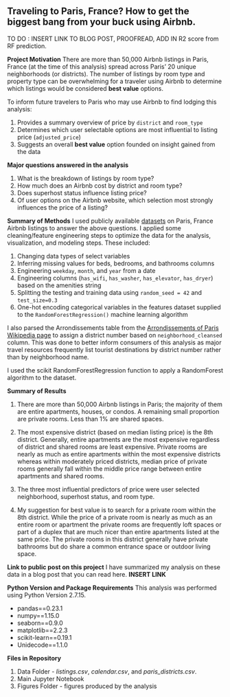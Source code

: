 ## Traveling to Paris, France? How to get the biggest bang from your buck using Airbnb.


TO DO : INSERT LINK TO BLOG POST, PROOFREAD, ADD IN R2 score from RF prediction.

__Project Motivation__
There are more than 50,000 Airbnb listings in Paris, France (at the time of this analysis) spread across Paris’ 20 unique neighborhoods (or districts). The number of listings by room type and property type can be overwhelming for a traveler using Airbnb to determine which listings would be considered **best value** options.     

To inform future travelers to Paris who may use Airbnb to find lodging this analysis:
1. Provides a summary overview of price by `district` and `room_type`   
2. Determines which user selectable options are most influential to listing price (`adjusted_price`)  
3. Suggests an overall **best value** option founded on insight gained from the data  

__Major questions answered in the analysis__
1.	What is the breakdown of listings by room type?  
2.	How much does an Airbnb cost by district and room type?   
3.	Does superhost status influence listing price?  
4.	Of user options on the Airbnb website, which selection most strongly influences the price of a listing?   

__Summary of Methods__
I used publicly available [datasets](http://insideAirbnb.com/get-the-data.html) on Paris, France Airbnb listings to answer the above questions. I applied some cleaning/feature engineering steps to optimize the data for the analysis, visualization, and modeling steps. These included:  

1.	Changing data types of select variables
2.  Inferring missing values for beds, bedrooms, and bathrooms columns
3. Engineering `weekday`, `month`, and `year` from a date
4. Engineering columns (`has_wifi`, `has_washer`, `has_elevator`, `has_dryer`) based on the amenities string
5. Splitting the testing and training data using  `random_seed = 42` and `test_size=0.3`
5. One-hot encoding categorical variables in the features dataset supplied to the `RandomForestRegression()` machine learning algorithm

I also parsed the Arrondissements table from the [Arrondissements of Paris Wikipedia page](https://en.wikipedia.org/wiki/Arrondissements_of_Paris) to assign a district number based on `neighborhood_cleansed` column. This was done to better inform consumers of this analysis as major travel resources frequently list tourist destinations by district number rather than by neighborhood name.

I used the scikit RandomForestRegression function to apply a RandomForest algorithm to the dataset.

__Summary of Results__
1. There are more than 50,000 Airbnb listings in Paris; the majority of them are entire apartments, houses, or condos. A remaining small proportion are private rooms. Less than 1% are shared spaces.   

2. The most expensive district (based on median listing price) is the 8th district. Generally, entire apartments are the most expensive regardless of district and shared rooms are least expensive. Private rooms are nearly as much as entire apartments within the most expensive districts whereas within moderately priced districts, median price of private rooms generally fall within the middle price range between entire apartments and shared rooms.   

3. The three most influential predictors of price were user selected neighborhood, superhost status, and room type.   

4. My suggestion for best value is to search for a private room within the 8th district. While the price of a private room is nearly as much as an entire room or apartment the private rooms are frequently loft spaces or part of a duplex that are much nicer than entire apartments listed at the same price. The private rooms in this district generally have private bathrooms but do share a common entrance space or outdoor living space.   

__Link to public post on this project__
I have summarized my analysis on these data in a blog post that you can read here. **INSERT LINK**  

__Python Version and Package Requirements__
This analysis was performed using Python Version 2.7.15.  

* pandas==0.23.1
* numpy==1.15.0
* seaborn==0.9.0
* matplotlib==2.2.3
* scikit-learn==0.19.1
* Unidecode==1.1.0


__Files in Repository__
1. Data Folder - *listings.csv*, *calendar.csv*, and *paris_districts.csv*.  
2. Main Jupyter Notebook
3. Figures Folder - figures produced by the analysis
